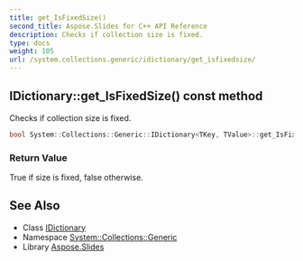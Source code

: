 ```yaml
---
title: get_IsFixedSize()
second_title: Aspose.Slides for C++ API Reference
description: Checks if collection size is fixed.
type: docs
weight: 105
url: /system.collections.generic/idictionary/get_isfixedsize/
---
```

## IDictionary::get_IsFixedSize() const method


Checks if collection size is fixed.

```cpp
bool System::Collections::Generic::IDictionary<TKey, TValue>::get_IsFixedSize() const
```


### Return Value

True if size is fixed, false otherwise.

## See Also

* Class [IDictionary](../)
* Namespace [System::Collections::Generic](../../)
* Library [Aspose.Slides](../../../)